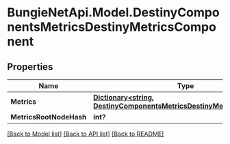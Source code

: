 # BungieNetApi.Model.DestinyComponentsMetricsDestinyMetricsComponent
## Properties

Name | Type | Description | Notes
------------ | ------------- | ------------- | -------------
**Metrics** | [**Dictionary<string, DestinyComponentsMetricsDestinyMetricComponent>**](DestinyComponentsMetricsDestinyMetricComponent.md) |  | [optional] 
**MetricsRootNodeHash** | **int?** |  | [optional] 

[[Back to Model list]](../README.md#documentation-for-models) [[Back to API list]](../README.md#documentation-for-api-endpoints) [[Back to README]](../README.md)

